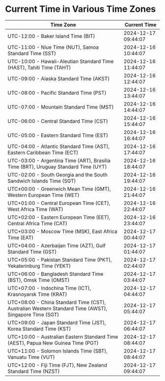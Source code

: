 # Current Time in Various Time Zones

| Time Zone | Current Time |
|-----------|--------------|
| UTC-12:00 - Baker Island Time (BIT) | 2024-12-17 09:44:07 |
| UTC-11:00 - Niue Time (NUT), Samoa Standard Time (SST) | 2024-12-16 10:44:07 |
| UTC-10:00 - Hawaii-Aleutian Standard Time (HAST), Tahiti Time (TAHT) | 2024-12-16 11:44:07 |
| UTC-09:00 - Alaska Standard Time (AKST) | 2024-12-16 12:44:07 |
| UTC-08:00 - Pacific Standard Time (PST) | 2024-12-16 13:44:07 |
| UTC-07:00 - Mountain Standard Time (MST) | 2024-12-16 14:44:07 |
| UTC-06:00 - Central Standard Time (CST) | 2024-12-16 15:44:07 |
| UTC-05:00 - Eastern Standard Time (EST) | 2024-12-16 16:44:07 |
| UTC-04:00 - Atlantic Standard Time (AST), Eastern Caribbean Time (ECT) | 2024-12-16 17:44:07 |
| UTC-03:00 - Argentina Time (ART), Brasília Time (BRT), Uruguay Standard Time (UYT) | 2024-12-16 18:44:07 |
| UTC-02:00 - South Georgia and the South Sandwich Islands Time (SGT) | 2024-12-16 19:44:07 |
| UTC±00:00 - Greenwich Mean Time (GMT), Western European Time (WET) | 2024-12-16 21:44:07 |
| UTC+01:00 - Central European Time (CET), West Africa Time (WAT) | 2024-12-16 22:44:07 |
| UTC+02:00 - Eastern European Time (EET), Central Africa Time (CAT) | 2024-12-16 23:44:07 |
| UTC+03:00 - Moscow Time (MSK), East Africa Time (EAT) | 2024-12-17 00:44:07 |
| UTC+04:00 - Azerbaijan Time (AZT), Gulf Standard Time (GST) | 2024-12-17 01:44:07 |
| UTC+05:00 - Pakistan Standard Time (PKT), Yekaterinburg Time (YEKT) | 2024-12-17 02:44:07 |
| UTC+06:00 - Bangladesh Standard Time (BST), Omsk Time (OMST) | 2024-12-17 03:44:07 |
| UTC+07:00 - Indochina Time (ICT), Krasnoyarsk Time (KRAT) | 2024-12-17 04:44:07 |
| UTC+08:00 - China Standard Time (CST), Australian Western Standard Time (AWST), Singapore Time (SGT) | 2024-12-17 05:44:07 |
| UTC+09:00 - Japan Standard Time (JST), Korea Standard Time (KST) | 2024-12-17 06:44:07 |
| UTC+10:00 - Australian Eastern Standard Time (AEST), Papua New Guinea Time (PGT) | 2024-12-17 08:44:07 |
| UTC+11:00 - Solomon Islands Time (SBT), Vanuatu Time (VUT) | 2024-12-17 08:44:07 |
| UTC+12:00 - Fiji Time (FJT), New Zealand Standard Time (NZST) | 2024-12-17 09:44:07 |
